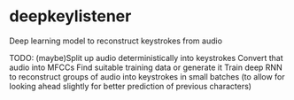 # deepkeylistener

Deep learning model to reconstruct keystrokes from audio

TODO:
(maybe)Split up audio deterministically into keystrokes
Convert that audio into MFCCs
Find suitable training data or generate it
Train deep RNN to reconstruct groups of audio into keystrokes in small batches (to allow for looking ahead slightly for better prediction of previous characters)
